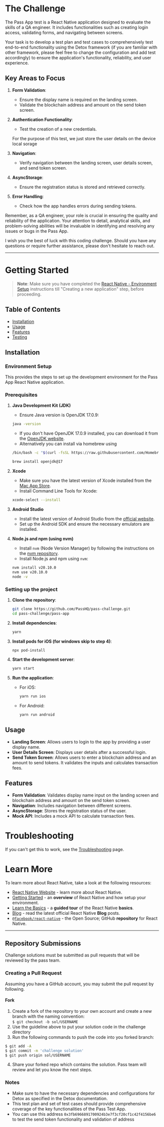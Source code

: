 # The Challenge

The Pass App test is a React Native application designed to evaluate the skills of a QA engineer. It includes functionalities such as creating login access, validating forms, and navigating between screens. 

Your task is to develop a test plan and test cases to comprehensively test end-to-end functionality using the Detox framework (if you are familiar with other framework, please feel free to change the configuration and add test accordingly) to ensure the application's functionality, reliability, and user experience.

## Key Areas to Focus

1. **Form Validation**:
    - Ensure the display name is required on the landing screen.
    - Validate the blockchain address and amount on the send token screen.

2. **Authentication Functionality**:
    - Test the creation of a new credentials.

    For the purpose of this test, we just store the user details on the device local sorage

3. **Navigation**:
    - Verify navigation between the landing screen, user details screen, and send token screen.

4. **AsyncStorage**:
    - Ensure the registration status is stored and retrieved correctly.

5. **Error Handling**:
    - Check how the app handles errors during sending tokens.

Remember, as a QA engineer, your role is crucial in ensuring the quality and reliability of the application. Your attention to detail, analytical skills, and problem-solving abilities will be invaluable in identifying and resolving any issues or bugs in the Pass App.

I wish you the best of luck with this coding challenge. Should you have any questions or require further assistance, please don't hesitate to reach out.

---

# Getting Started

>**Note**: Make sure you have completed the [React Native - Environment Setup](https://reactnative.dev/docs/environment-setup) instructions till "Creating a new application" step, before proceeding.

## Table of Contents

- [Installation](#installation)
- [Usage](#usage)
- [Features](#features)
- [Testing](#testing)


## Installation

### Environment Setup

This provides the steps to set up the development environment for the Pass App React Native application.

### Prerequisites

1. **Java Development Kit (JDK)**
    - Ensure Java version is OpenJDK 17.0.9:
    ```sh
    java -version
    ```
    - If you don't have OpenJDK 17.0.9 installed, you can download it from the [OpenJDK website](https://jdk.java.net/17/).
    - Alternatively you can install via homebrew using
    ```sh
    /bin/bash -c "$(curl -fsSL https://raw.githubusercontent.com/Homebrew/install/HEAD/install.sh)"

    brew install openjdk@17
    ```

2. **Xcode**
    - Make sure you have the latest version of Xcode installed from the [Mac App Store](https://apps.apple.com/us/app/xcode/id497799835?mt=12).
    - Install Command Line Tools for Xcode:
    ```sh
    xcode-select --install
    ```

3. **Android Studio**
    - Install the latest version of Android Studio from the [official website](https://developer.android.com/studio).
    - Set up the Android SDK and ensure the necessary emulators are installed.

4. **Node.js and npm (using nvm)**
    - Install `nvm` (Node Version Manager) by following the instructions on the [nvm repository](https://github.com/nvm-sh/nvm#installing-and-updating).
    - Install Node.js and npm using `nvm`:
    ```sh
    nvm install v20.10.0
    nvm use v20.10.0
    node -v
    ```

### Setting up the project

1. **Clone the repository**:
    ```sh
    git clone https://github.com/PassHQ/pass-challenge.git
    cd pass-challenge/pass-app
    ```

2. **Install dependencies**:
    ```sh
    yarn
    ```

3. **Install pods for iOS (for windows skip to step 4)**:
    ```sh
    npx pod-install
    ```

4. **Start the development server**:
    ```sh
    yarn start
    ```

5. **Run the application**:
    - For iOS:
      ```sh
      yarn run ios
      ```
    - For Android:
      ```sh
      yarn run android
      ```

## Usage

- **Landing Screen**: Allows users to login to the app by providing a user display name.
- **User Details Screen**: Displays user details after a successful login.
- **Send Token Screen**: Allows users to enter a blockchain address and an amount to send tokens. It validates the inputs and calculates transaction fees.

## Features

- **Form Validation**: Validates display name input on the landing screen and blockchain address and amount on the send token screen.
- **Navigation**: Includes navigation between different screens.
- **AsyncStorage**: Stores the registration status of the user.
- **Mock API**: Includes a mock API to calculate transaction fees.

# Troubleshooting

If you can't get this to work, see the [Troubleshooting](https://reactnative.dev/docs/troubleshooting) page.


# Learn More

To learn more about React Native, take a look at the following resources:

- [React Native Website](https://reactnative.dev) - learn more about React Native.
- [Getting Started](https://reactnative.dev/docs/environment-setup) - an **overview** of React Native and how setup your environment.
- [Learn the Basics](https://reactnative.dev/docs/getting-started) - a **guided tour** of the React Native **basics**.
- [Blog](https://reactnative.dev/blog) - read the latest official React Native **Blog** posts.
- [`@facebook/react-native`](https://github.com/facebook/react-native) - the Open Source; GitHub **repository** for React Native.

---

## Repository Submissions

Challenge solutions must be submitted as pull requests that will be reviewed by the pass team.

### Creating a Pull Request

Assuming you have a GitHub account, you may submit the pull request by following.

#### Fork

1. Create a fork of the repository to your own account and create a new branch with the naming convention:\
   `$ git checkout -b sol/USERNAME`
2. Use the guideline above to put your solution code in the challenge directory
3. Run the following commands to push the code into you forked branch:

```sh
$ git add -A
$ git commit -m 'challenge solution'
$ git push origin sol/USERNAME
```

4. Share your forked repo which contains the solution. Pass team will review and let you know the next steps.

### Notes
- Make sure to have the necessary dependencies and configurations for Detox as specified in the Detox documentation.
- This test plan and set of test cases should provide comprehensive coverage of the key functionalities of the Pass Test App.
- You can use this address `0x3fb6966891700924b3e7f3cf20cf1c42f4156be6` to test the send token functionality and validation of address